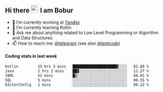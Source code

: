 ## Hi there <img src="https://media.giphy.com/media/hvRJCLFzcasrR4ia7z/giphy.gif" width="25px" height="25px"> I am Bobur

- 💼 I’m currently working at [Yandex](https://yandex.ru/)
- 🌱 I’m currently learning Kotlin
- 💬 Ask me about anything related to Low Level Programming or Algorithm and Data Structures
- 📫 How to reach me: [@telegram](https://t.me/octoant) (see also [@leetcode](https://leetcode.com/octoant/))    

#### Coding stats in last week

<!--START_SECTION:waka-->

```txt
Kotlin         15 hrs 3 mins   ████████████████████▓░░░░   82.89 %
Java           2 hrs 2 mins    ██▓░░░░░░░░░░░░░░░░░░░░░░   11.27 %
YAML           52 mins         █▒░░░░░░░░░░░░░░░░░░░░░░░   04.81 %
SQL            5 mins          ░░░░░░░░░░░░░░░░░░░░░░░░░   00.55 %
EditorConfig   2 mins          ░░░░░░░░░░░░░░░░░░░░░░░░░   00.22 %
```

<!--END_SECTION:waka-->
